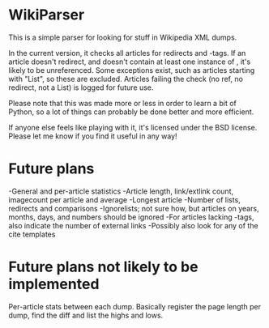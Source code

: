 WikiParser
==========
This is a simple parser for looking for stuff in Wikipedia XML dumps. 

In the current version, it checks all articles for redirects and <ref>-tags. If an article doesn't redirect, and doesn't contain at least one instance of <ref>, it's likely to be unreferenced. Some exceptions exist, such as articles starting with "List", so these are excluded. 
Articles failing the check (no ref, no redirect, not a List) is logged for future use. 

Please note that this was made more or less in order to learn a bit of Python, so a lot of things can probably be done better and more efficient. 

If anyone else feels like playing with it, it's licensed under the BSD license. Please let me know if you find it useful in any way!


Future plans
==========
-General and per-article statistics
	-Article length, link/extlink count, imagecount per article and average
	-Longest article
	-Number of lists, redirects and comparisons
-Ignorelists; not sure how, but articles on years, months, days, and numbers should be ignored
-For articles lacking <ref>-tags, also indicate the number of external links
	-Possibly also look for any of the cite templates

Future plans not likely to be implemented
==========
Per-article stats between each dump. Basically register the page length per dump, find the diff and list the highs and lows. 
